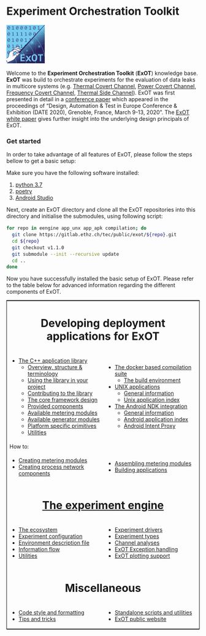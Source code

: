 # Experiment Orchestration Toolkit 
<img src="./uploads/figures/exot_logo.png" alt="ExOT Logo" width="100"/>

Welcome to the __Experiment Orchestration Toolkit__ (__ExOT__) knowledge base.
__ExOT__ was build to orchestrate experiments for the evaluation of data leaks in multicore systems (e.g. 
[Thermal Covert Channel](http://doi.acm.org/10.1145/2901318.2901322), 
[Power Covert Channel](https://doi.org/10.1145/3167132.3167301), 
[Frequency Covert Channel](https://doi.org/10.1109/TCAD.2018.2857038),
[Thermal Side Channel](#)). 
ExOT was first presented in detail in a [conference paper](https://doi.org/10.3929/ethz-b-000377986) which appeared in the proceedings of “Design, Automation & Test in Europe Conference & Exhibition (DATE 2020), Grenoble, France, March 9-13, 2020”.
The [ExOT white paper](http://pub.tik.ee.ethz.ch/people/miedlp/2020-05-22_ExOT_Whitepaper.pdf) gives further insight into the underlying design principals of ExOT.



### Get started
In order to take advantage of all features of ExOT, please follow the steps bellow to get a basic setup:

Make sure you have the following software installed:
1. [python 3.7](https://www.python.org/)
1. [poetry](https://python-poetry.org/)
1. [Android Studio](https://developer.android.com/studio/index.html)

Next, create an ExOT directory and clone all the ExOT repositories into this directory and initialise the submodules, using following script:

```bash
for repo in eengine app_unx app_apk compilation; do
  git clone https://gitlab.ethz.ch/tec/public/exot/${repo}.git
  cd ${repo}
  git checkout v1.1.0
  git submodule --init --recursive update
  cd ..
done
```

Now you have successfully installed the basic setup of ExOT.
Please refer to the table below for advanced information regarding the different components of ExOT.

<table style="border:1px solid black;margin-left:auto;margin-right:auto;width:100%;float:center">
<!-- ############################### Application development ############################### -->
<tr><td colspan="2" align="center"><h1 id="applications">Developing deployment applications for ExOT</h1></td></tr>
<tr>
<td width=50%><ul>
 <li><a href="https://gitlab.ethz.ch/tec/public/exot/app_lib">The C++ application library</a>
 <ul>
  <li><a href="app_lib/overview">Overview, structure & terminology</a></li>
  <li><a href="app_lib/library-usage">Using the library in your project</a></li>
  <li><a href="app_lib/contributing">Contributing to the library</a></li>
  <li><a href="app_lib/core-framework">The core framework design</a></li>
  <li><a href="app_lib/components">Provided components</a></li>
  <li><a href="app_lib/meter-modules">Available metering modules</a></li>
  <li><a href="app_lib/generator-modules">Available generator modules</a></li>
  <li><a href="app_lib/platform-specific-primitives">Platform specific primitives</a></li>
  <li><a href="app_lib/utilities">Utilities</a></li>
 </ul>
</ul></td>
<td width=50%><ul>
 <li><a href="https://gitlab.ethz.ch/tec/public/exot/compilation">The docker based compilation suite</a>
 <ul>
  <li><a href="compilation/environment">The build environment</a></li>
 </ul>
 <li><a href="https://gitlab.ethz.ch/tec/public/exot/app_unx">UNIX applications</a>
 <ul>
  <li><a href="app_unx/general">General information</a></li>
  <li><a href="app_unx/index">Unix application index</a></li>
 </ul>
 <li><a href="https://gitlab.ethz.ch/tec/public/exot/app_apk">The Android NDK integration</a>
 <ul>
  <li><a href="app_apk/general">General information</a></li>
  <li><a href="app_apk/index">Android application index</a></li>
  <li><a href="app_apk/intent-proxy">Android Intent Proxy</a></li>
 </ul>
</ul></td>
</tr>
<tr><td colspan="2">How to:</h1></td></tr>
<tr>
<td><ul>
  <li><a href="how_tos/creating-metering-modules">Creating metering modules</a></li>
  <li><a href="how_tos/creating-process-network-components">Creating process network components</a></li>
</ul></td>
<td><ul>
  <li><a href="how_tos/assembling-metering-modules">Assembling metering modules</a></li>
  <li><a href="how_tos/building-applications">Building applications</a></li>
</ul></td>
</tr>
<!-- ###############################    Experiment Engine    ############################### -->
<tr><td colspan="2", align="center"><h1 id="eengine"><a href="https://gitlab.ethz.ch/tec/public/exot/eengine">The experiment engine</a></h1></td></tr>
<td><ul>
 <li><a href="eengine/overview">The ecosystem</a></li>
 <li><a href="eengine/experiment-configuration">Experiment configuration</a></li>
 <li><a href="eengine/environment-description-file">Environment description file</a></li>
 <li><a href="eengine/information-flow">Information flow</a></li>
 <li><a href="eengine/utilities">Utilities</a></li>
</ul></td>
<td><ul>
 <li><a href="eengine/experiment-drivers">Experiment drivers</a></li>
 <li><a href="eengine/experiment-types">Experiment types</a></li>
 <li><a href="eengine/channel">Channel analyses</a></li>
 <li><a href="eengine/exceptions">ExOT Exception handling</a></li>
 <li><a href="eengine/plotting">ExOT plotting support</a></li>
</ul></td>
</tr>
<!-- ###############################    Miscellaneous     ############################### -->
<tr><td colspan="2", align="center"><h1 id="theory">Miscellaneous</h1></td></tr>
<tr>
<td><ul>
 <li><a href="misc/code-style">Code style and formatting</a></li>
 <li><a href="misc/tips-and-tricks">Tips and tricks</a></li>
</ul></td>
<td><ul>
 <li><a href="misc/standalone-scripts">Standalone scripts and utilities</a></li>
 <li><a href="https://www.exot.ethz.ch">ExOT public website</a></li>
</ul></td>
</tr>
</table>

